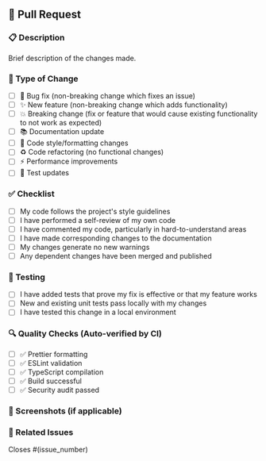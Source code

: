 ## 🚀 Pull Request

### 📋 Description

Brief description of the changes made.

### 🔧 Type of Change

- [ ] 🐛 Bug fix (non-breaking change which fixes an issue)
- [ ] ✨ New feature (non-breaking change which adds functionality)
- [ ] 💥 Breaking change (fix or feature that would cause existing functionality to not work as expected)
- [ ] 📚 Documentation update
- [ ] 🎨 Code style/formatting changes
- [ ] ♻️ Code refactoring (no functional changes)
- [ ] ⚡ Performance improvements
- [ ] 🧪 Test updates

### ✅ Checklist

- [ ] My code follows the project's style guidelines
- [ ] I have performed a self-review of my own code
- [ ] I have commented my code, particularly in hard-to-understand areas
- [ ] I have made corresponding changes to the documentation
- [ ] My changes generate no new warnings
- [ ] Any dependent changes have been merged and published

### 🧪 Testing

- [ ] I have added tests that prove my fix is effective or that my feature works
- [ ] New and existing unit tests pass locally with my changes
- [ ] I have tested this change in a local environment

### 🔍 Quality Checks (Auto-verified by CI)

- [ ] ✅ Prettier formatting
- [ ] ✅ ESLint validation
- [ ] ✅ TypeScript compilation
- [ ] ✅ Build successful
- [ ] ✅ Security audit passed

### 📸 Screenshots (if applicable)

<!-- Add screenshots here -->

### 🔗 Related Issues

Closes #(issue_number)
